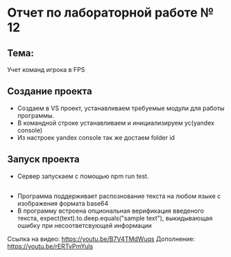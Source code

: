 # Отчет по лабораторной работе № 12  

## Тема:  
Учет команд игрока в FPS  

## Создание проекта  

- Создаем в VS проект, устанавливаем требуемые модули для работы программы.  
- В командной строке устанавливаем и инициализируем yc(yandex console)
- Из настроек yandex console так же достаем folder id 

## Запуск проекта  
- Сервер запускаем с помощью npm run test.  

##
- Программа поддерживает распознование текста на любом языке с изображения формата base64
- В программу встроена опциональная верификация введеного текста, expect(text).to.deep.equals("sample text"), выкидывающая ошибку при несоответсвующей информации

Ссылка на видео: https://youtu.be/B7V4TMdWuqs
Дополнение: https://youtu.be/rERTvPmYuls
